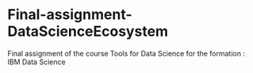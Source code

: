 # Final-assignment-DataScienceEcosystem
Final assignment of the course Tools for Data Science for the formation : IBM Data Science
